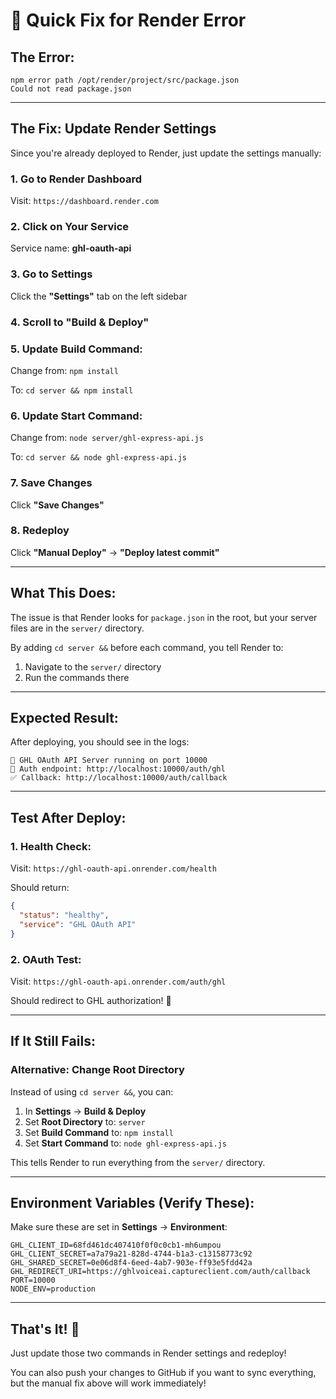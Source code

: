 # 🔧 **Quick Fix for Render Error**

## **The Error:**
```
npm error path /opt/render/project/src/package.json
Could not read package.json
```

---

## **The Fix: Update Render Settings**

Since you're already deployed to Render, just update the settings manually:

### **1. Go to Render Dashboard**
Visit: `https://dashboard.render.com`

### **2. Click on Your Service**
Service name: **ghl-oauth-api**

### **3. Go to Settings**
Click the **"Settings"** tab on the left sidebar

### **4. Scroll to "Build & Deploy"**

### **5. Update Build Command:**
Change from: `npm install`

To: `cd server && npm install`

### **6. Update Start Command:**
Change from: `node server/ghl-express-api.js`

To: `cd server && node ghl-express-api.js`

### **7. Save Changes**
Click **"Save Changes"**

### **8. Redeploy**
Click **"Manual Deploy"** → **"Deploy latest commit"**

---

## **What This Does:**

The issue is that Render looks for `package.json` in the root, but your server files are in the `server/` directory.

By adding `cd server &&` before each command, you tell Render to:
1. Navigate to the `server/` directory
2. Run the commands there

---

## **Expected Result:**

After deploying, you should see in the logs:

```
🚀 GHL OAuth API Server running on port 10000
📡 Auth endpoint: http://localhost:10000/auth/ghl
✅ Callback: http://localhost:10000/auth/callback
```

---

## **Test After Deploy:**

### **1. Health Check:**
Visit: `https://ghl-oauth-api.onrender.com/health`

Should return:
```json
{
  "status": "healthy",
  "service": "GHL OAuth API"
}
```

### **2. OAuth Test:**
Visit: `https://ghl-oauth-api.onrender.com/auth/ghl`

Should redirect to GHL authorization! 🎉

---

## **If It Still Fails:**

### **Alternative: Change Root Directory**

Instead of using `cd server &&`, you can:

1. In **Settings** → **Build & Deploy**
2. Set **Root Directory** to: `server`
3. Set **Build Command** to: `npm install`
4. Set **Start Command** to: `node ghl-express-api.js`

This tells Render to run everything from the `server/` directory.

---

## **Environment Variables (Verify These):**

Make sure these are set in **Settings** → **Environment**:

```
GHL_CLIENT_ID=68fd461dc407410f0f0c0cb1-mh6umpou
GHL_CLIENT_SECRET=a7a79a21-828d-4744-b1a3-c13158773c92
GHL_SHARED_SECRET=0e06d8f4-6eed-4ab7-903e-ff93e5fdd42a
GHL_REDIRECT_URI=https://ghlvoiceai.captureclient.com/auth/callback
PORT=10000
NODE_ENV=production
```

---

## **That's It!** 🚀

Just update those two commands in Render settings and redeploy!

You can also push your changes to GitHub if you want to sync everything, but the manual fix above will work immediately!

